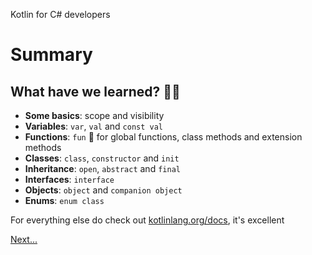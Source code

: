 Kotlin for C# developers
# Summary

## What have we learned? 🧑‍🎓

* **Some basics**: scope and visibility
* **Variables**: `var`, `val` and `const val`
* **Functions**: `fun` 🥳 for global functions, class methods and extension methods
* **Classes**: `class`, `constructor` and `init`
* **Inheritance**: `open`, `abstract` and `final`
* **Interfaces**: `interface`
* **Objects**: `object` and `companion object`
* **Enums**: `enum class`


For everything else do check out [kotlinlang.org/docs](https://kotlinlang.org/docs/), it's excellent

[Next...](07.%20Questions.md)
